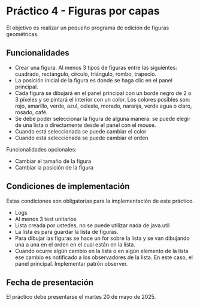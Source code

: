 # Práctico 4 - Figuras por capas

El objetivo es realizar un pequeño programa de 
edición de figuras geométricas.

## Funcionalidades

* Crear una figura. Al menos 3 tipos de figuras entre
las siguientes: cuadrado, rectángulo, círculo, triángulo,
rombo, trapecio.
* La posición inicial de la figura es donde se haga
clic en el panel principal.
* Cada figura se dibujará en el panel principal con 
un borde negro de 2 o 3 píxeles y se pintará el 
interior con un color. Los colores posibles son: 
rojo, amarillo, verde, azul, celeste, morado, 
naranja, verde agua o claro, rosado, café.
* Se debe poder seleccionar la figura de alguna 
manera: se puede elegir de una lista o directamente
desde el panel con el mouse.
* Cuando está seleccionada se puede cambiar el color
* Cuando está seleccionada se puede cambiar el orden

Funcionalidades opcionales:

* Cambiar el tamaño de la figura
* Cambiar la posición de la figura

## Condiciones de implementación

Estas condiciones son obligatorias para la 
implementación de este práctico.

* Logs
* Al menos 3 test unitarios
* Lista creada por ustedes, no se puede utilizar
nada de java.util
* La lista es para guardar la lista de figuras.
* Para dibujar las figuras se hace un for sobre
la lista y se van dibujando una a una en el orden
en el cual están en la lista.
* Cuando ocurre algún cambio en la lista o en 
algún elemento de la lista ese cambio es notificado
a los observadores de la lista. En este caso,
el panel principal. Implementar patrón observer.

## Fecha de presentación

El práctico debe presentarse el martes 20 de mayo de 2025.